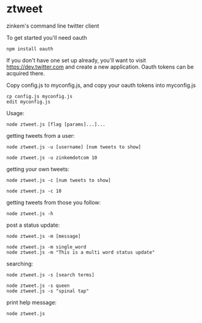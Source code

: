 ztweet
==========

zinkem's command line twitter client

To get started you'll need oauth

    npm install oauth

If you don't have one set up already, you'll want to visit https://dev.twitter.com and create a new application.
Oauth tokens can be acquired there.

Copy config.js to myconfig.js, and copy your oauth tokens into myconfig.js 
    
    cp config.js myconfig.js
    edit myconfig.js



Usage:

    node ztweet.js [flag [params]...]...
  
getting tweets from a user:

    node ztweet.js -u [username] [num tweets to show]
    
    node ztweet.js -u zinkemdotcom 10

getting your own tweets:

    node ztweet.js -c [num tweets to show]
    
    node ztweet.js -c 10
    
getting tweets from those you follow:

    node ztweet.js -h
    
post a status update:

    node ztweet.js -m [message]
    
    node ztweet.js -m single_word
    node ztweet.js -m "This is a multi word status update"
  
searching:

    node ztweet.js -s [search terms]
    
    node ztweet.js -s queen
    node ztweet.js -s "spinal tap"
    
print help message:
 
    node ztweet.js


